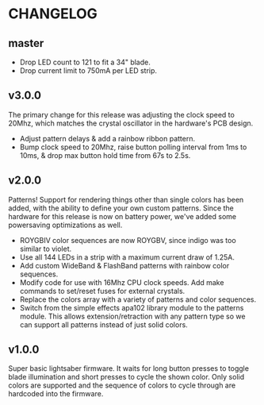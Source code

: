 # CHANGELOG

## master

* Drop LED count to 121 to fit a 34" blade.
* Drop current limit to 750mA per LED strip.


## v3.0.0

The primary change for this release was adjusting the clock speed to 20Mhz,
which matches the crystal oscillator in the hardware's PCB design.

* Adjust pattern delays & add a rainbow ribbon pattern.
* Bump clock speed to 20Mhz, raise button polling interval from 1ms to 10ms, &
  drop max button hold time from 67s to 2.5s.

## v2.0.0

Patterns! Support for rendering things other than single colors has been added,
with the ability to define your own custom patterns. Since the hardware for
this release is now on battery power, we've added some powersaving
optimizations as well.

* ROYGBIV color sequences are now ROYGBV, since indigo was too similar to
  violet.
* Use all 144 LEDs in a strip with a maximum current draw of 1.25A.
* Add custom WideBand & FlashBand patterns with rainbow color sequences.
* Modify code for use with 16Mhz CPU clock speeds. Add make commands to
  set/reset fuses for external crystals.
* Replace the colors array with a variety of patterns and color sequences.
* Switch from the simple effects apa102 library module to the patterns module.
  This allows extension/retraction with any pattern type so we can support all
  patterns instead of just solid colors.

## v1.0.0

Super basic lightsaber firmware. It waits for long button presses to toggle
blade illumination and short presses to cycle the shown color. Only solid
colors are supported and the sequence of colors to cycle through are hardcoded
into the firmware.
